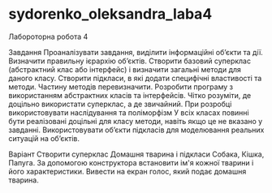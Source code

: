 # sydorenko_oleksandra_laba4
Лабороторна робота 4

Завдання
Проаналізувати завдання, виділити інформаційні об’єкти та дії. Визначити правильну ієрархію об’єктів.
Створити базовий суперклас (абстрактний клас або інтерфейс) і визначити загальні методи для даного класу. 
Створити підкласи, в які додати специфічні властивості та методи. Частину методів перевизначити.
Розробити програму з використанням абстрактних класів та інтерфейсів. Чітко розуміти, де доцільно використати суперклас, а де звичайний.
При розробці використовувати наслідування та поліморфізм
У всіх класах повинні бути реалізовані доцільні для класу методи, навіть якщо це не вказано у завданні.
Використовувати об’єкти підкласів для моделювання реальних ситуацій на об’єктів.

Варіант
Створити суперклас Домашня тварина і підкласи Собака, Кішка, Папуга. 
За допомогою конструктора встановити ім'я кожної тварини і його характеристики. Вивести на екран голос, який подає домашня тварина.
